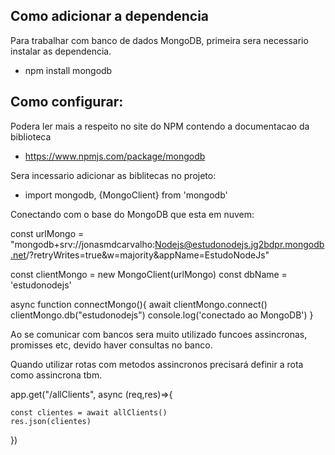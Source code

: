## Como adicionar a dependencia

Para trabalhar com banco de dados MongoDB, primeira sera necessario instalar as dependencia.

- npm install mongodb


## Como configurar: 

Podera ler mais a respeito no site do NPM contendo a documentacao da biblioteca
- https://www.npmjs.com/package/mongodb


Sera incessario adicionar as biblitecas no projeto:
- import mongodb, {MongoClient} from 'mongodb'

Conectando com o base do MongoDB que esta em nuvem:

const urlMongo = "mongodb+srv://jonasmdcarvalho:Nodejs@estudonodejs.jg2bdpr.mongodb.net/?retryWrites=true&w=majority&appName=EstudoNodeJs"

const clientMongo = new MongoClient(urlMongo)
const dbName = 'estudonodejs'

async function connectMongo(){
    await clientMongo.connect()
    clientMongo.db("estudonodejs")
    console.log('conectado ao MongoDB')
}



Ao se comunicar com bancos sera muito utilizado funcoes assincronas, promisses etc, devido 
haver consultas no banco.

Quando utilizar rotas com metodos assincronos precisará definir a rota como assincrona tbm.

app.get("/allClients", async (req,res)=>{
    
    const clientes = await allClients()
    res.json(clientes)
})

